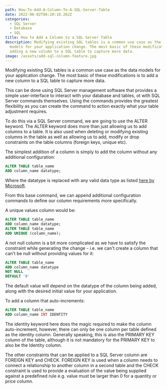 ```yaml
---
path: How-To-Add-A-Column-To-A-SQL-Server-Table
date: 2022-06-02T06:20:10.262Z
categories:
  - SQL Server
  - Database
  - SQL
title: How to Add a Column to a SQL Server Table
description: Modifying existing SQL tables is a common use case as the data
  models for your application change. The most basic of these modifications is
  adding a new column to a SQL table to capture more data.
image: /assets/add-sql-column-feature.jpg
---
```

Modifying existing SQL tables is a common use case as the data models for your application change. The most basic of these modifications is to add a new column to a SQL table to capture more data.

This can be done using SQL Server management software that provides a simple user-interface to interact with your database and tables, ot with SQL Server commands themselves. Using the commands provides the greatest flexibility as you can create the command to action exactly what your table adjustment requires.

To do this via a SQL Server command, we are going to use the ALTER keyword. The ALTER keyword does more than just allowing us to add columns to a table. It is also used when deleting or modifying existing columns in the table as well as allowing us to add, modify or drop constraints on the table columns (foreign keys, unique etc).

The simplest addition of a column is simply to add the column without any additional configuration:

```sql
ALTER TABLE table_name
ADD column_name datatype;
```

Where the datatype is replaced with any valid data type as listed [here by Microsoft](https://docs.microsoft.com/en-us/sql/t-sql/data-types/data-types-transact-sql?view=sql-server-ver16).

From this base command, we can append additional configuration commands to define our column requirements more specifically.

A unique values column would be:

```sql
ALTER TABLE table_name
ADD column_name datatype;
ALTER TABLE table_name 
ADD UNIQUE (column_name);
```

A not null column is a bit more complicated as we have to satisfy the constraint while generating the change - i.e. we can't create a column that can't be null without providing values for it:

```sql
ALTER TABLE table_name
ADD column_name datatype
NOT NULL
DEFAULT '0'
```

The default value will depend on the datatype of the column being added, along with the desired initial value for your application.

To add a column that auto-increments:

```sql
ALTER TABLE table_name
ADD column_name INT IDENTITY
```

The identity keyword here does the magic required to make the column auto-increment, however, there can only be one column per table defined as the identity column. Generally speaking, this is also the PRIMARY KEY column of the table, although it is not mandatory for the PRIMARY KEY to also be the Identity column.

The other constraints that can be applied to a SQL Server column are FOREIGN KEY and CHECK. FOREIGN KEY is used when a column needs to connect a relationship to another column in a second table and the CHECK constraint is used to provide a evaluation of the value being supplied against a predefined rule e.g. value must be larger than 0 for a quantity or price column.